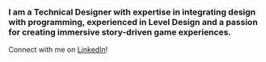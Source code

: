 ### I am a Technical Designer with expertise in integrating design with programming, experienced in Level Design and a passion for creating immersive story-driven game experiences. 

Connect with me on [LinkedIn](https://www.linkedin.com/in/pranjallokhande/)!
